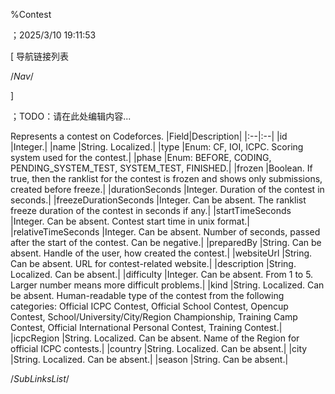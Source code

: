 ﻿
%Contest

；2025/3/10 19:11:53


[ 导航链接列表

/*Nav*/

]

；TODO：请在此处编辑内容...




[](@Contest)


Represents a contest on Codeforces.
|Field|Description|
|:--|:--|
|id |Integer.|
|name |String. Localized.|
|type |Enum: CF, IOI, ICPC. Scoring system used for the contest.|
|phase |Enum: BEFORE, CODING, PENDING_SYSTEM_TEST, SYSTEM_TEST, FINISHED.|
|frozen |Boolean. If true, then the ranklist for the contest is frozen and shows only submissions, created before freeze.|
|durationSeconds |Integer. Duration of the contest in seconds.|
|freezeDurationSeconds |Integer. Can be absent. The ranklist freeze duration of the contest in seconds if any.|
|startTimeSeconds |Integer. Can be absent. Contest start time in unix format.|
|relativeTimeSeconds |Integer. Can be absent. Number of seconds, passed after the start of the contest. Can be negative.|
|preparedBy |String. Can be absent. Handle of the user, how created the contest.|
|websiteUrl |String. Can be absent. URL for contest-related website.|
|description |String. Localized. Can be absent.|
|difficulty |Integer. Can be absent. From 1 to 5. Larger number means more difficult problems.|
|kind |String. Localized. Can be absent. Human-readable type of the contest from the following categories: Official ICPC Contest, Official School Contest, Opencup Contest, School/University/City/Region Championship, Training Camp Contest, Official International Personal Contest, Training Contest.|
|icpcRegion |String. Localized. Can be absent. Name of the Region for official ICPC contests.|
|country |String. Localized. Can be absent.|
|city |String. Localized. Can be absent.|
|season |String. Can be absent.|





/*SubLinksList*/



